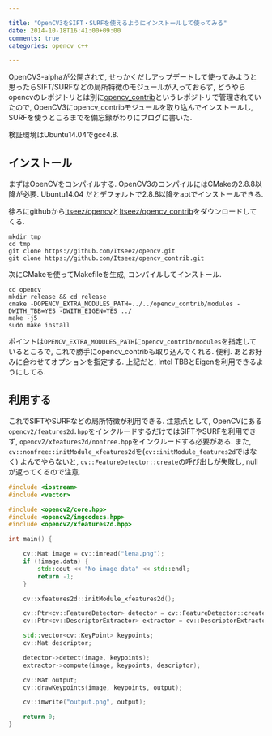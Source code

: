 ```yaml
---

title: "OpenCV3をSIFT・SURFを使えるようにインストールして使ってみる"
date: 2014-10-18T16:41:00+09:00
comments: true
categories: opencv c++

---
```


OpenCV3-alphaが公開されて, せっかくだしアップデートして使ってみようと思ったらSIFT/SURFなどの局所特徴のモジュールが入っておらず,
どうやらopencvのレポジトリとは別に[opencv_contrib](https://github.com/Itseez/opencv_contrib)というレポジトリで管理されていたので,
OpenCV3にopencv_contribモジュールを取り込んでインストールし, SURFを使うところまでを備忘録がわりにブログに書いた.

検証環境はUbuntu14.04でgcc4.8.

インストール
------------

まずはOpenCVをコンパイルする. OpenCV3のコンパイルにはCMakeの2.8.8以降が必要. Ubuntu14.04 だとデフォルトで2.8.8以降をaptでインストールできる.

徐ろにgithubから[Itseez/opencv](https://github.com/Itseez/opencv/)と[Itseez/opencv_contrib](https://github.com/Itseez/opencv_contrib/)をダウンロードしてくる.

```
mkdir tmp
cd tmp
git clone https://github.com/Itseez/opencv.git
git clone https://github.com/Itseez/opencv_contrib.git
```

次にCMakeを使ってMakefileを生成, コンパイルしてインストール.

```
cd opencv
mkdir release && cd release
cmake -DOPENCV_EXTRA_MODULES_PATH=../../opencv_contrib/modules -DWITH_TBB=YES -DWITH_EIGEN=YES ../
make -j5
sudo make install
```

ポイントは`OPENCV_EXTRA_MODULES_PATH`に`opencv_contrib/modules`を指定しているところで, これで勝手にopencv_contribも取り込んでくれる. 便利.
あとお好みに合わせてオプションを指定する. 上記だと, Intel TBBとEigenを利用できるようにしてる.


利用する
--------

これでSIFTやSURFなどの局所特徴が利用できる. 注意点として, OpenCVにある`opencv2/features2d.hpp`をインクルードするだけではSIFTやSURFを利用できず,
`opencv2/xfeatures2d/nonfree.hpp`をインクルードする必要がある. また, `cv::nonfree::initModule_xfeatures2d`を(`cv::initModule_features2d`ではなく)
よんでやらないと, `cv::FeatureDetector::create`の呼び出しが失敗し, nullが返ってくるので注意.

```cpp
#include <iostream>
#include <vector>

#include <opencv2/core.hpp>
#include <opencv2/imgcodecs.hpp>
#include <opencv2/xfeatures2d.hpp>

int main() {

    cv::Mat image = cv::imread("lena.png");
    if (!image.data) {
        std::cout << "No image data" << std::endl;
        return -1;
    }

    cv::xfeatures2d::initModule_xfeatures2d();

    cv::Ptr<cv::FeatureDetector> detector = cv::FeatureDetector::create("SURF");↲
    cv::Ptr<cv::DescriptorExtractor> extractor = cv::DescriptorExtractor::create("SURF");↲

    std::vector<cv::KeyPoint> keypoints;
    cv::Mat descriptor;

    detector->detect(image, keypoints);
    extractor->compute(image, keypoints, descriptor);

    cv::Mat output;
    cv::drawKeypoints(image, keypoints, output);

    cv::imwrite("output.png", output);

    return 0;
}
```

